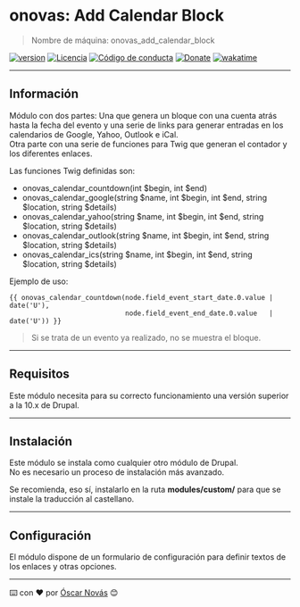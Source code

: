 onovas: Add Calendar Block
===

>Nombre de máquina: onovas_add_calendar_block

[![version][version-badge]][changelog]
[![Licencia][license-badge]][license]
[![Código de conducta][conduct-badge]][conduct]
[![Donate][donate-badge]][donate-url]
[![wakatime](https://wakatime.com/badge/user/236d57da-61e8-46f2-980b-7af630b18f42/project/018b5dbc-29b8-4d3a-afa8-41b92f34581b.svg)](https://wakatime.com/badge/user/236d57da-61e8-46f2-980b-7af630b18f42/project/018b5dbc-29b8-4d3a-afa8-41b92f34581b)

---

## Información
Módulo con dos partes: Una que genera un bloque con una cuenta atrás hasta la
fecha del evento y una serie de links para generar entradas en los calendarios
de Google, Yahoo, Outlook e iCal.  
Otra parte con una serie de funciones para Twig que generan el contador y los
diferentes enlaces.

Las funciones Twig definidas son:
- onovas_calendar_countdown(int $begin, int $end)
- onovas_calendar_google(string $name, int $begin, int $end, string $location, string $details)
- onovas_calendar_yahoo(string $name, int $begin, int $end, string $location, string $details)
- onovas_calendar_outlook(string $name, int $begin, int $end, string $location, string $details)
- onovas_calendar_ics(string $name, int $begin, int $end, string $location, string $details)

Ejemplo de uso:

```twig
{{ onovas_calendar_countdown(node.field_event_start_date.0.value | date('U'),
                             node.field_event_end_date.0.value   | date('U')) }}
```
> Si se trata de un evento ya realizado, no se muestra el bloque.

---

## Requisitos
Este módulo necesita para su correcto funcionamiento una versión superior
a la 10.x de Drupal.

---

## Instalación
Este módulo se instala como cualquier otro módulo de Drupal.  
No es necesario un proceso de instalación más avanzado.

Se recomienda, eso sí, instalarlo en la ruta **modules/custom/** para que se
instale la traducción al castellano.

---

## Configuración
El módulo dispone de un formulario de configuración para definir textos de los
enlaces y otras opciones.

---
⌨️ con ❤️ por [Óscar Novás][mi-web] 😊

[mi-web]: https://oscarnovas.com "for developers"

[version]: v1.0.0
[version-badge]: https://img.shields.io/badge/Versión-1.0.0-blue.svg

[license]: LICENSE.md
[license-badge]: https://img.shields.io/badge/Licencia-GPLv3+-green.svg "Leer la licencia"

[conduct]: CODE_OF_CONDUCT.md
[conduct-badge]: https://img.shields.io/badge/C%C3%B3digo%20de%20Conducta-2.0-4baaaa.svg "Código de conducta"

[changelog]: CHANGELOG.md "Histórico de cambios"

[donate-badge]: https://img.shields.io/badge/Donaci%C3%B3n-PayPal-red.svg
[donate-url]: https://paypal.me/oscarnovasf "Haz una donación"

